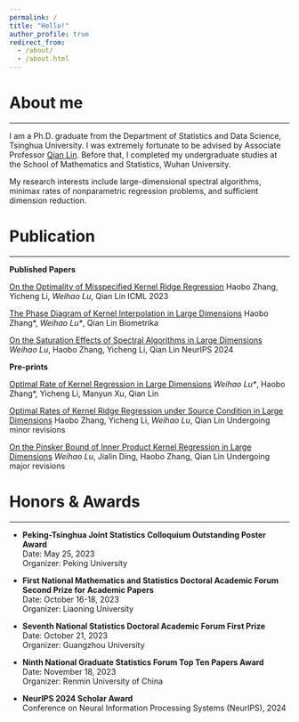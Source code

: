 ```yaml
---
permalink: /
title: "Hello!"
author_profile: true
redirect_from: 
  - /about/
  - /about.html
---
```


# About me
------
I am a Ph.D. graduate from the Department of Statistics and Data Science, Tsinghua University. I was extremely fortunate to be advised by Associate Professor [Qian Lin](https://sites.google.com/site/qianlincd/). Before that, I completed my undergraduate studies at the School of Mathematics and Statistics, Wuhan University.

My research interests include large-dimensional spectral algorithms, minimax rates of nonparametric regression problems, and sufficient dimension reduction.



# Publication
------

**Published Papers**

[On the Optimality of Misspecified Kernel Ridge Regression](https://proceedings.mlr.press/v202/zhang23x.html)
Haobo Zhang, Yicheng Li, *Weihao Lu*, Qian Lin
ICML 2023

[The Phase Diagram of Kernel Interpolation in Large Dimensions](https://doi.org/10.1093/biomet/asae057)
Haobo Zhang\*, *Weihao Lu\**, Qian Lin
Biometrika

[On the Saturation Effects of Spectral Algorithms in Large Dimensions](https://openreview.net/forum?id=kJzecLYsRi)
*Weihao Lu*, Haobo Zhang, Yicheng Li, Qian Lin
NeurIPS 2024

**Pre-prints**

[Optimal Rate of Kernel Regression in Large Dimensions](https://arxiv.org/abs/2309.04268)
*Weihao Lu\**, Haobo Zhang\*, Yicheng Li, Manyun Xu, Qian Lin

[Optimal Rates of Kernel Ridge Regression under Source Condition in Large Dimensions](https://arxiv.org/abs/2401.01270)
Haobo Zhang, Yicheng Li, *Weihao Lu*, Qian Lin
Undergoing minor revisions

[On the Pinsker Bound of Inner Product Kernel Regression in Large Dimensions](https://arxiv.org/abs/2409.00915)
*Weihao Lu*, Jialin Ding, Haobo Zhang, Qian Lin
Undergoing major revisions


# Honors & Awards
------

- **Peking-Tsinghua Joint Statistics Colloquium Outstanding Poster Award**  
  Date: May 25, 2023  
  Organizer: Peking University

- **First National Mathematics and Statistics Doctoral Academic Forum Second Prize for Academic Papers**  
  Date: October 16-18, 2023  
  Organizer: Liaoning University

- **Seventh National Statistics Doctoral Academic Forum First Prize**  
  Date: October 21, 2023  
  Organizer: Guangzhou University

- **Ninth National Graduate Statistics Forum Top Ten Papers Award**  
  Date: November 18, 2023  
  Organizer: Renmin University of China

- **NeurIPS 2024 Scholar Award**  
  Conference on Neural Information Processing Systems (NeurIPS), 2024
